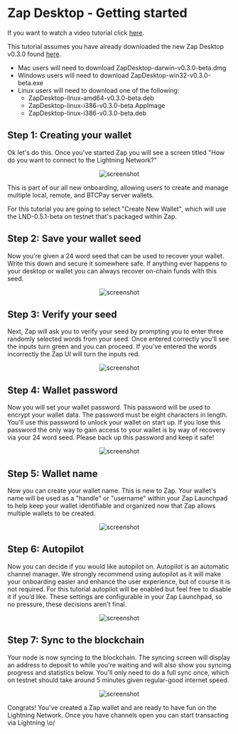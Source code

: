   # Zap Desktop - Getting started

  If you want to watch a video tutorial click [here]().

  This tutorial assumes you have already downloaded the new Zap Desktop v0.3.0 found [here](https://github.com/LN-Zap/zap-desktop/releases).

  - Mac users will need to download ZapDesktop-darwin-v0.3.0-beta.dmg
  - Windows users will need to download ZapDesktop-win32-v0.3.0-beta.exe
  - Linux users will need to download one of the following:
      - ZapDesktop-linux-amd64-v0.3.0-beta.deb
      - ZapDesktop-linux-i386-v0.3.0-beta.AppImage
      - ZapDesktop-linux-i386-v0.3.0-beta.deb

  ## Step 1: Creating your wallet
  Ok let's do this. Once you've started Zap you will see a screen titled "How do you want to connect to the Lightning Network?"

  <p align='center'>
    <img src='https://imgur.com/FGvdkmT.png' alt='screenshot' />
  </p>

  This is part of our all new onboarding, allowing users to create and manage multiple local, remote, and BTCPay server wallets.

  For this tutorial you are going to select "Create New Wallet", which will use the LND-0.5.1-beta on testnet that's packaged within Zap.

  ## Step 2: Save your wallet seed
  Now you're given a 24 word seed that can be used to recover your wallet. Write this down and secure it somewhere safe. If anything ever happens to your desktop or wallet you can always recover on-chain funds with this seed.

  <p align='center'>
    <img src='https://imgur.com/2zSSHWL.png' alt='screenshot' />
  </p>

  ## Step 3: Verify your seed
  Next, Zap will ask you to verify your seed by prompting you to enter three randomly selected words from your seed. Once entered correctly you'll see the inputs turn green and you can proceed. If you've entered the words incorrectly the Zap UI will turn the inputs red. 

  <p align='center'>
    <img src='https://imgur.com/cRfgaL3.png' alt='screenshot' />
  </p>

  ## Step 4: Wallet password
  Now you will set your wallet password. This password will be used to encrypt your wallet data. The password must be eight characters in length. You'll use this password to unlock your wallet on start up. If you lose this password the only way to gain access to your wallet is by way of recovery via your 24 word seed. Please back up this password and keep it safe!

  <p align='center'>
    <img src='https://imgur.com/goBhKWw.png' alt='screenshot' />
  </p>

  ## Step 5: Wallet name
  Now you can create your wallet name. This is new to Zap. Your wallet's name will be used as a "handle" or "username" within your Zap Launchpad to help keep your wallet identifiable and organized now that Zap allows multiple wallets to be created.

  <p align='center'>
    <img src='https://imgur.com/XqdiWGS.png' alt='screenshot' />
  </p>

  ## Step 6: Autopilot
  Now you can decide if you would like autopilot on. Autopilot is an automatic channel manager. We strongly recommend using autopilot as it will make your onboarding easier and enhance the user experience, but of course it is not required. For this tutorial autopilot will be enabled but feel free to disable it if you’d like. These settings are configurable in your Zap Launchpad, so no pressure, these decisions aren't final.

  <p align='center'>
    <img src='https://imgur.com/YtSFHtO.png' alt='screenshot' />
  </p>

  ## Step 7: Sync to the blockchain
  Your node is now syncing to the blockchain. The syncing screen will display an address to deposit to while you're waiting and will also show you syncing progress and statistics below. You'll only need to do a full sync once, which on testnet should take around 5 minutes given regular-good internet speed.

  <p align='center'>
    <img src='https://imgur.com/uJoN3L1.png' alt='screenshot' />
  </p>

  Congrats! You've created a Zap wallet and are ready to have fun on the Lightning Network. Once you have channels open you can start transacting via Lightning \o/